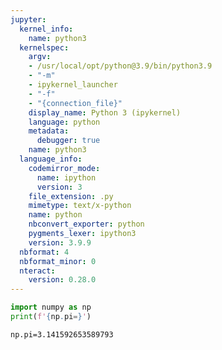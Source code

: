 ```yaml
---
jupyter:
  kernel_info:
    name: python3
  kernelspec:
    argv:
    - /usr/local/opt/python@3.9/bin/python3.9
    - "-m"
    - ipykernel_launcher
    - "-f"
    - "{connection_file}"
    display_name: Python 3 (ipykernel)
    language: python
    metadata:
      debugger: true
    name: python3
  language_info:
    codemirror_mode:
      name: ipython
      version: 3
    file_extension: .py
    mimetype: text/x-python
    name: python
    nbconvert_exporter: python
    pygments_lexer: ipython3
    version: 3.9.9
  nbformat: 4
  nbformat_minor: 0
  nteract:
    version: 0.28.0
---
```


<div class="cell code" execution_count="1" collapsed="true"
execution="{&quot;iopub.execute_input&quot;:&quot;2021-12-02T10:36:25.737Z&quot;,&quot;iopub.status.busy&quot;:&quot;2021-12-02T10:36:25.734Z&quot;,&quot;iopub.status.idle&quot;:&quot;2021-12-02T10:36:26.390Z&quot;,&quot;shell.execute_reply&quot;:&quot;2021-12-02T10:36:26.395Z&quot;}"
jupyter="{&quot;outputs_hidden&quot;:false,&quot;source_hidden&quot;:false}"
nteract="{&quot;transient&quot;:{&quot;deleting&quot;:false}}">

``` python
import numpy as np
print(f'{np.pi=}')
```

<div class="output stream stdout">

    np.pi=3.141592653589793

</div>

</div>
